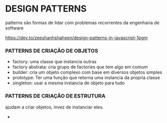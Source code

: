 # DESIGN PATTERNS

patterns são formas de lidar com problemas
recorrentes da engenharia de software

https://dev.to/zeeshanhshaheen/design-patterns-in-javascript-1pgm

### PATTERNS DE CRIAÇÃO DE OBJETOS

- factory: uma classe que instancia outras
- factory abstrata: cria grupo de factories que tem algo em comum
- builder: cria um objeto complexo com base em diversos objetos simples
- prototype: Ter uma função que retorna uma instancia da propria classe
- singleton: usar a mesma instancia de objeto para tudo

### PATTERNS DE CRIAÇÃO DE ESTRUTURA

ajudam a criar objetos, invez de instanciar eles.

- 